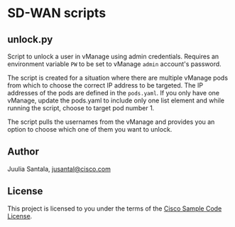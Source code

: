 # SD-WAN scripts

## unlock.py

Script to unlock a user in vManage using admin credentials. Requires an environment variable `PW` to be set to vManage `admin` account's password.

The script is created for a situation where there are multiple vManage pods from which to choose the correct IP address to be targeted. The IP addresses of the pods are defined in the `pods.yaml`. If you only have one vManage, update the pods.yaml to include only one list element and while running the script, choose to target pod number 1.

The script pulls the usernames from the vManage and provides you an option to choose which one of them you want to unlock.

## Author

Juulia Santala, jusantal@cisco.com

## License
This project is licensed to you under the terms of the [Cisco Sample Code License](LICENSE).